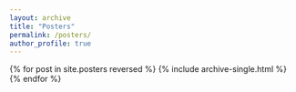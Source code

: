 ```yaml
---
layout: archive
title: "Posters"
permalink: /posters/
author_profile: true
---
```


{% for post in site.posters reversed %}
  {% include archive-single.html %}
{% endfor %}

